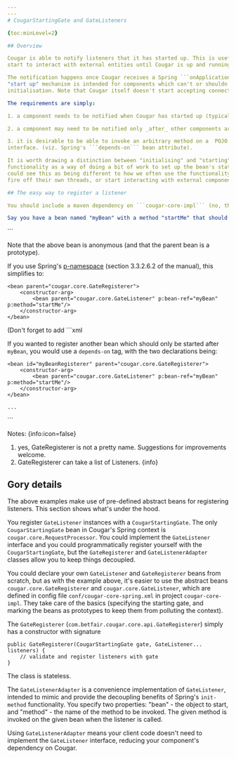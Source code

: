 ```yaml
---
---
# CougarStartingGate and GateListeners

{toc:minLevel=2}

## Overview

Cougar is able to notify listeners that it has started up. This is useful for services or components which should not
start to interact with external entities until Cougar is up and running.

The notification happens once Cougar receives a Spring ```onApplicationEvent()``` event. This means that Cougar's
"start up" mechanism is intended for components which can't or shouldn't be started up as part of Spring's context
initialisation. Note that Cougar itself doesn't start accepting connections until all listeners have been notified.

The requirements are simply:

1. a component needs to be notified when Cougar has started up (typically it shouldn't "start" until Cougar has started)

2. a component may need to be notified only _after_ other components are notified (ie. it should be possible to specify dependencies)

3. it is desirable to be able to invoke an arbitrary method on a  POJO instead of the POJO having to implement a listener
interface. (viz. Spring's ```depends-on``` bean attribute).

It is worth drawing a distinction between "initialising" and "starting" components. Spring describes the ```init-method```
functionality as a way of doing a bit of work to set up the bean's state, after all properties have been set by Spring. You
could see this as being different to how we often use the functionality to "start" a component (particularly components which
fire off their own threads, or start interacting with external components).

## The easy way to register a listener

You should include a maven dependency on ```cougar-core-impl``` (no, that's not ideal...).

Say you have a bean named "myBean" with a method "startMe" that should be invoked after Cougar has started up. The wiring would be:

```
<bean parent="cougar.core.GateRegisterer">
    <constructor-arg>
        <bean parent="cougar.core.GateListener">
            <property name="bean" ref="myBean"/>
            <property name="method" value="startMe"/>
        </bean>
    </constructor-arg>
</bean>
```

Note that the above bean is anonymous (and that the parent bean is a prototype).

If you use Spring's [p-namespace](http://static.springsource.org/spring/docs/2.5.x/reference/beans.html#xml-config-shortcuts) (section 3.3.2.6.2 of the manual), this simplifies to:

```
<bean parent="cougar.core.GateRegisterer">
    <constructor-arg>
        <bean parent="cougar.core.GateListener" p:bean-ref="myBean" p:method="startMe"/>
    </constructor-arg>
</bean>
```

(Don't forget to add ```xml

If you wanted to register another bean which should only be started after ```myBean```, you would use a ```depends-on``` tag, with the two declarations being:

```
<bean id="myBeanRegisterer" parent="cougar.core.GateRegisterer">
    <constructor-arg>
        <bean parent="cougar.core.GateListener" p:bean-ref="myBean" p:method="startMe"/>
    </constructor-arg>
</bean>

...
```


<bean parent="cougar.core.GateRegisterer" depends-on="myBeanRegisterer">
    <constructor-arg>
        <bean parent="cougar.core.GateListener" p:bean-ref="yetAnotherBean" p:method="anInitMethod"/>
    </constructor-arg>
</bean>
```

Notes:
{info:icon=false}
1. yes, GateRegisterer is not a pretty name. Suggestions for improvements welcome.
2. GateRegisterer can take a list of Listeners.
{info}

## Gory details

The above examples make use of pre-defined abstract beans for registering listeners. This section shows what's under the
hood.

You register ```GateListener``` instances with a ```CougarStartingGate```. The only ```CougarStartingGate``` bean in Cougar's
Spring context is ```cougar.core.RequestProcessor```. You could implement the ```GateListener``` interface and you could programmatically register yourself with the ```CougarStartingGate```, but the ```GateRegisterer``` and ```GateListenerAdapter``` classes allow you to keep things decoupled.

You could declare your own ```GateListener``` and ```GateRegisterer``` beans from scratch, but as with the example above,
it's easier to use the abstract beans ```cougar.core.GateRegisterer``` and ```cougar.core.GateListener```, which are
defined in config file ```conf/cougar-core-spring.xml``` in project ```cougar-core-impl```. They take care of the basics
(specifying the starting gate, and marking the beans as prototypes to keep them from polluting the context).

The ```GateRegisterer``` (```com.betfair.cougar.core.api.GateRegisterer```) simply has a constructor with signature

```
public GateRegisterer(CougarStartingGate gate, GateListener... listeners) { 
    // validate and register listeners with gate
}
```
The class is stateless.

The ```GateListenerAdapter``` is a convenience implementation of ```GateListener```, intended to mimic and provide the
decoupling benefits of Spring's ```init-method``` functionality. You specify two properties: "bean" - the object to start,
 and "method" - the name of the method to be invoked. The given method is invoked on the given bean when the listener is called.

Using ```GateListenerAdapter``` means your client code doesn't need to implement the ```GateListener``` interface, reducing
your component's dependency on Cougar.


